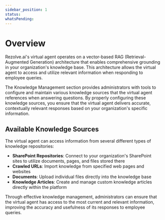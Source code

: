 ```yaml
---
sidebar_position: 1
status: 
whatsPending: 
---
```


# Overview

Rezolve.ai's virtual agent operates on a vector-based RAG (Retrieval-Augmented Generation) architecture that enables comprehensive grounding in your organization's knowledge base. This architecture allows the virtual agent to access and utilize relevant information when responding to employee queries.

The Knowledge Management section provides administrators with tools to configure and maintain various knowledge sources that the virtual agent references when answering questions. By properly configuring these knowledge sources, you ensure that the virtual agent delivers accurate, contextually relevant responses based on your organization's specific information.

## Available Knowledge Sources

The virtual agent can access information from several different types of knowledge repositories:

- **SharePoint Repositories**: Connect to your organization's SharePoint sites to utilize documents, pages, and files stored there
- **Crawled URLs**: Import knowledge from specified web pages and websites
- **Documents**: Upload individual files directly into the knowledge base
- **Knowledge Articles**: Create and manage custom knowledge articles directly within the platform

Through effective knowledge management, administrators can ensure that the virtual agent has access to the most current and relevant information, improving the accuracy and usefulness of its responses to employee queries.